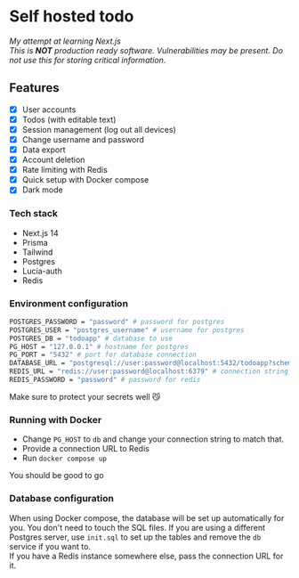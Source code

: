# Self hosted todo
*My attempt at learning Next.js*  
*This is **NOT** production ready software. Vulnerabilities may be present. Do not use this for storing critical information.*

## Features
- [X] User accounts
- [X] Todos (with editable text)
- [X] Session management (log out all devices)
- [X] Change username and password
- [X] Data export
- [X] Account deletion
- [X] Rate limiting with Redis
- [X] Quick setup with Docker compose
- [X] Dark mode

### Tech stack
- Next.js 14
- Prisma
- Tailwind
- Postgres
- Lucia-auth
- Redis

### Environment configuration
```bash
POSTGRES_PASSWORD = "password" # password for postgres
POSTGRES_USER = "postgres_username" # username for postgres
POSTGRES_DB = "todoapp" # database to use
PG_HOST = "127.0.0.1" # hostname for postgres
PG_PORT = "5432" # port for database connection
DATABASE_URL = "postgresql://user:password@localhost:5432/todoapp?schema=public" # database URL for prisma
REDIS_URL = "redis://user:password@localhost:6379" # connection string for redis
REDIS_PASSWORD = "password" # password for redis
```

Make sure to protect your secrets well 😼  
### Running with Docker
- Change `PG_HOST` to `db` and change your connection string to match that.
- Provide a connection URL to Redis
- Run `docker compose up`  

You should be good to go  

### Database configuration
When using Docker compose, the database will be set up automatically for you. You don't need to touch the SQL files. 
If you are using a different Postgres server, use `init.sql` to set up the tables and remove the `db` service if you want to.  
If you have a Redis instance somewhere else, pass the connection URL for it.